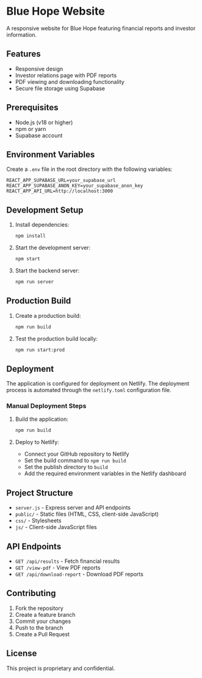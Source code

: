 # Blue Hope Website

A responsive website for Blue Hope featuring financial reports and investor information.

## Features

- Responsive design
- Investor relations page with PDF reports
- PDF viewing and downloading functionality
- Secure file storage using Supabase

## Prerequisites

- Node.js (v18 or higher)
- npm or yarn
- Supabase account

## Environment Variables

Create a `.env` file in the root directory with the following variables:

```
REACT_APP_SUPABASE_URL=your_supabase_url
REACT_APP_SUPABASE_ANON_KEY=your_supabase_anon_key
REACT_APP_API_URL=http://localhost:3000
```

## Development Setup

1. Install dependencies:
   ```bash
   npm install
   ```

2. Start the development server:
   ```bash
   npm start
   ```

3. Start the backend server:
   ```bash
   npm run server
   ```

## Production Build

1. Create a production build:
   ```bash
   npm run build
   ```

2. Test the production build locally:
   ```bash
   npm run start:prod
   ```

## Deployment

The application is configured for deployment on Netlify. The deployment process is automated through the `netlify.toml` configuration file.

### Manual Deployment Steps

1. Build the application:
   ```bash
   npm run build
   ```

2. Deploy to Netlify:
   - Connect your GitHub repository to Netlify
   - Set the build command to `npm run build`
   - Set the publish directory to `build`
   - Add the required environment variables in the Netlify dashboard

## Project Structure

- `server.js` - Express server and API endpoints
- `public/` - Static files (HTML, CSS, client-side JavaScript)
- `css/` - Stylesheets
- `js/` - Client-side JavaScript files

## API Endpoints

- `GET /api/results` - Fetch financial results
- `GET /view-pdf` - View PDF reports
- `GET /api/download-report` - Download PDF reports

## Contributing

1. Fork the repository
2. Create a feature branch
3. Commit your changes
4. Push to the branch
5. Create a Pull Request

## License

This project is proprietary and confidential. 